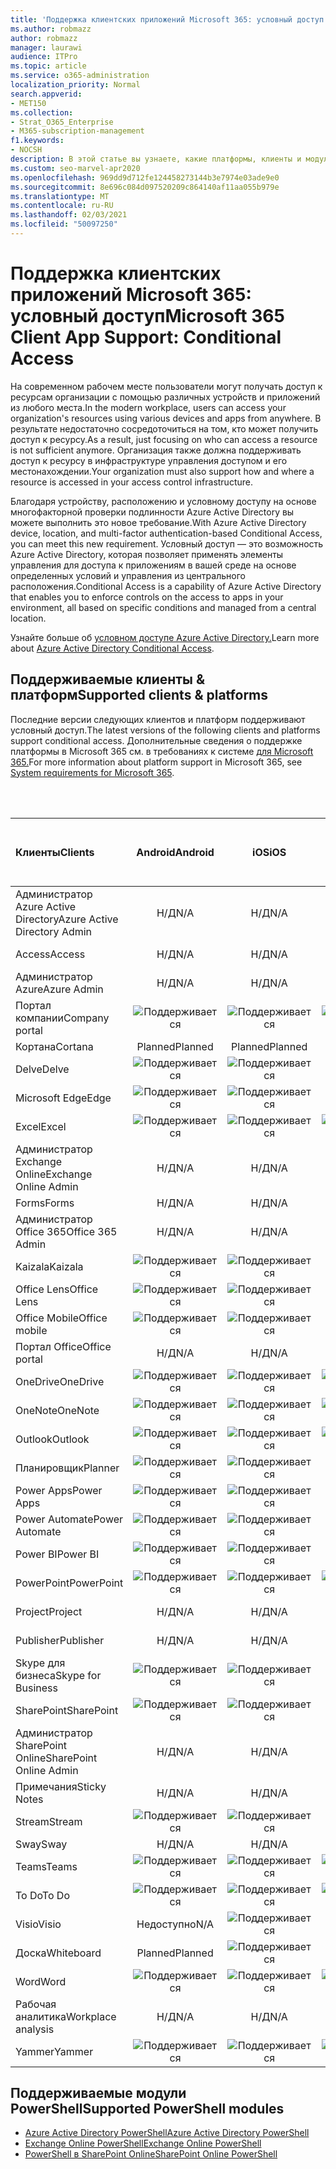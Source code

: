 ```yaml
---
title: 'Поддержка клиентских приложений Microsoft 365: условный доступ'
ms.author: robmazz
author: robmazz
manager: laurawi
audience: ITPro
ms.topic: article
ms.service: o365-administration
localization_priority: Normal
search.appverid:
- MET150
ms.collection:
- Strat_O365_Enterprise
- M365-subscription-management
f1.keywords:
- NOCSH
description: В этой статье вы узнаете, какие платформы, клиенты и модули PowerShell поддерживают условный доступ для Microsoft 365.
ms.custom: seo-marvel-apr2020
ms.openlocfilehash: 969dd9d712fe124458273144b3e7974e03ade9e0
ms.sourcegitcommit: 8e696c084d097520209c864140af11aa055b979e
ms.translationtype: MT
ms.contentlocale: ru-RU
ms.lasthandoff: 02/03/2021
ms.locfileid: "50097250"
---
```

# <a name="microsoft-365-client-app-support-conditional-access"></a><span data-ttu-id="e4c84-103">Поддержка клиентских приложений Microsoft 365: условный доступ</span><span class="sxs-lookup"><span data-stu-id="e4c84-103">Microsoft 365 Client App Support: Conditional Access</span></span>

<span data-ttu-id="e4c84-104">На современном рабочем месте пользователи могут получать доступ к ресурсам организации с помощью различных устройств и приложений из любого места.</span><span class="sxs-lookup"><span data-stu-id="e4c84-104">In the modern workplace, users can access your organization's resources using various devices and apps from anywhere.</span></span> <span data-ttu-id="e4c84-105">В результате недостаточно сосредоточиться на том, кто может получить доступ к ресурсу.</span><span class="sxs-lookup"><span data-stu-id="e4c84-105">As a result, just focusing on who can access a resource is not sufficient anymore.</span></span> <span data-ttu-id="e4c84-106">Организация также должна поддерживать доступ к ресурсу в инфраструктуре управления доступом и его местонахождении.</span><span class="sxs-lookup"><span data-stu-id="e4c84-106">Your organization must also support how and where a resource is accessed in your access control infrastructure.</span></span>

<span data-ttu-id="e4c84-107">Благодаря устройству, расположению и условному доступу на основе многофакторной проверки подлинности Azure Active Directory вы можете выполнить это новое требование.</span><span class="sxs-lookup"><span data-stu-id="e4c84-107">With Azure Active Directory device, location, and multi-factor authentication-based Conditional Access, you can meet this new requirement.</span></span> <span data-ttu-id="e4c84-108">Условный доступ — это возможность Azure Active Directory, которая позволяет применять элементы управления для доступа к приложениям в вашей среде на основе определенных условий и управления из центрального расположения.</span><span class="sxs-lookup"><span data-stu-id="e4c84-108">Conditional Access is a capability of Azure Active Directory that enables you to enforce controls on the access to apps in your environment, all based on specific conditions and managed from a central location.</span></span>

<span data-ttu-id="e4c84-109">Узнайте больше об [условном доступе Azure Active Directory.](/azure/active-directory/conditional-access/)</span><span class="sxs-lookup"><span data-stu-id="e4c84-109">Learn more about [Azure Active Directory Conditional Access](/azure/active-directory/conditional-access/).</span></span>

## <a name="supported-clients--platforms"></a><span data-ttu-id="e4c84-110">Поддерживаемые клиенты & платформ</span><span class="sxs-lookup"><span data-stu-id="e4c84-110">Supported clients & platforms</span></span>

<span data-ttu-id="e4c84-111">Последние версии следующих клиентов и платформ поддерживают условный доступ.</span><span class="sxs-lookup"><span data-stu-id="e4c84-111">The latest versions of the following clients and platforms support conditional access.</span></span> <span data-ttu-id="e4c84-112">Дополнительные сведения о поддержке платформы в Microsoft 365 см. в требованиях к системе [для Microsoft 365.](/microsoft-365/microsoft-365-and-office-resources)</span><span class="sxs-lookup"><span data-stu-id="e4c84-112">For more information about platform support in Microsoft 365, see [System requirements for Microsoft 365](/microsoft-365/microsoft-365-and-office-resources).</span></span>

<br>
<br>

| <span data-ttu-id="e4c84-113">Клиенты</span><span class="sxs-lookup"><span data-stu-id="e4c84-113">Clients</span></span> | <span data-ttu-id="e4c84-114">Android</span><span class="sxs-lookup"><span data-stu-id="e4c84-114">Android</span></span> | <span data-ttu-id="e4c84-115">iOS</span><span class="sxs-lookup"><span data-stu-id="e4c84-115">iOS</span></span> | <span data-ttu-id="e4c84-116">"Mac";</span><span class="sxs-lookup"><span data-stu-id="e4c84-116">Mac</span></span>| <span data-ttu-id="e4c84-117">Windows 10;</span><span class="sxs-lookup"><span data-stu-id="e4c84-117">Windows 10</span></span> <br> <span data-ttu-id="e4c84-118">Современные приложения</span><span class="sxs-lookup"><span data-stu-id="e4c84-118">Modern Apps</span></span>| <span data-ttu-id="e4c84-119">Windows 10;</span><span class="sxs-lookup"><span data-stu-id="e4c84-119">Windows 10</span></span> <br> <span data-ttu-id="e4c84-120">Desktop</span><span class="sxs-lookup"><span data-stu-id="e4c84-120">Desktop</span></span> |
|:---|:---:|:---:|:---:|:---:|:---:|
| <span data-ttu-id="e4c84-121">Администратор Azure Active Directory</span><span class="sxs-lookup"><span data-stu-id="e4c84-121">Azure Active Directory Admin</span></span> | <span data-ttu-id="e4c84-122">Н/Д</span><span class="sxs-lookup"><span data-stu-id="e4c84-122">N/A</span></span> | <span data-ttu-id="e4c84-123">Н/Д</span><span class="sxs-lookup"><span data-stu-id="e4c84-123">N/A</span></span> | <span data-ttu-id="e4c84-124">Н/Д</span><span class="sxs-lookup"><span data-stu-id="e4c84-124">N/A</span></span> | <span data-ttu-id="e4c84-125">Н/Д</span><span class="sxs-lookup"><span data-stu-id="e4c84-125">N/A</span></span> | ![Поддерживается](../media/check-mark.png) |
| <span data-ttu-id="e4c84-127">Access</span><span class="sxs-lookup"><span data-stu-id="e4c84-127">Access</span></span> | <span data-ttu-id="e4c84-128">Н/Д</span><span class="sxs-lookup"><span data-stu-id="e4c84-128">N/A</span></span> | <span data-ttu-id="e4c84-129">Н/Д</span><span class="sxs-lookup"><span data-stu-id="e4c84-129">N/A</span></span> | <span data-ttu-id="e4c84-130">Н/Д</span><span class="sxs-lookup"><span data-stu-id="e4c84-130">N/A</span></span> | <span data-ttu-id="e4c84-131">Н/Д</span><span class="sxs-lookup"><span data-stu-id="e4c84-131">N/A</span></span> | ![Поддерживается](../media/check-mark.png) |
| <span data-ttu-id="e4c84-133">Администратор Azure</span><span class="sxs-lookup"><span data-stu-id="e4c84-133">Azure Admin</span></span> | <span data-ttu-id="e4c84-134">Н/Д</span><span class="sxs-lookup"><span data-stu-id="e4c84-134">N/A</span></span> | <span data-ttu-id="e4c84-135">Н/Д</span><span class="sxs-lookup"><span data-stu-id="e4c84-135">N/A</span></span> | <span data-ttu-id="e4c84-136">Н/Д</span><span class="sxs-lookup"><span data-stu-id="e4c84-136">N/A</span></span> | <span data-ttu-id="e4c84-137">Н/Д</span><span class="sxs-lookup"><span data-stu-id="e4c84-137">N/A</span></span> | <span data-ttu-id="e4c84-138">Н/Д</span><span class="sxs-lookup"><span data-stu-id="e4c84-138">N/A</span></span> |
| <span data-ttu-id="e4c84-139">Портал компании</span><span class="sxs-lookup"><span data-stu-id="e4c84-139">Company portal</span></span> | ![Поддерживается](../media/check-mark.png) | ![Поддерживается](../media/check-mark.png) | ![Поддерживается](../media/check-mark.png) | ![Поддерживается](../media/check-mark.png) | <span data-ttu-id="e4c84-144">Недоступно</span><span class="sxs-lookup"><span data-stu-id="e4c84-144">N/A</span></span> |
| <span data-ttu-id="e4c84-145">Кортана</span><span class="sxs-lookup"><span data-stu-id="e4c84-145">Cortana</span></span> | <span data-ttu-id="e4c84-146">Planned</span><span class="sxs-lookup"><span data-stu-id="e4c84-146">Planned</span></span> | <span data-ttu-id="e4c84-147">Planned</span><span class="sxs-lookup"><span data-stu-id="e4c84-147">Planned</span></span> | <span data-ttu-id="e4c84-148">Недоступно</span><span class="sxs-lookup"><span data-stu-id="e4c84-148">N/A</span></span> | ![Поддерживается](../media/check-mark.png) | <span data-ttu-id="e4c84-150">Недоступно</span><span class="sxs-lookup"><span data-stu-id="e4c84-150">N/A</span></span> |
| <span data-ttu-id="e4c84-151">Delve</span><span class="sxs-lookup"><span data-stu-id="e4c84-151">Delve</span></span> | ![Поддерживается](../media/check-mark.png) | ![Поддерживается](../media/check-mark.png) | <span data-ttu-id="e4c84-154">Н/Д</span><span class="sxs-lookup"><span data-stu-id="e4c84-154">N/A</span></span> | <span data-ttu-id="e4c84-155">Н/Д</span><span class="sxs-lookup"><span data-stu-id="e4c84-155">N/A</span></span> | <span data-ttu-id="e4c84-156">Н/Д</span><span class="sxs-lookup"><span data-stu-id="e4c84-156">N/A</span></span> |
| <span data-ttu-id="e4c84-157">Microsoft Edge</span><span class="sxs-lookup"><span data-stu-id="e4c84-157">Edge</span></span> | ![Поддерживается](../media/check-mark.png) | ![Поддерживается](../media/check-mark.png) | <span data-ttu-id="e4c84-160">Н/Д</span><span class="sxs-lookup"><span data-stu-id="e4c84-160">N/A</span></span> | <span data-ttu-id="e4c84-161">Н/Д</span><span class="sxs-lookup"><span data-stu-id="e4c84-161">N/A</span></span> | ![Поддерживается](../media/check-mark.png) |
| <span data-ttu-id="e4c84-163">Excel</span><span class="sxs-lookup"><span data-stu-id="e4c84-163">Excel</span></span> | ![Поддерживается](../media/check-mark.png) | ![Поддерживается](../media/check-mark.png) | ![Поддерживается](../media/check-mark.png) | ![Поддерживается](../media/check-mark.png) | ![Поддерживается](../media/check-mark.png) |
| <span data-ttu-id="e4c84-169">Администратор Exchange Online</span><span class="sxs-lookup"><span data-stu-id="e4c84-169">Exchange Online Admin</span></span> | <span data-ttu-id="e4c84-170">Н/Д</span><span class="sxs-lookup"><span data-stu-id="e4c84-170">N/A</span></span> | <span data-ttu-id="e4c84-171">Н/Д</span><span class="sxs-lookup"><span data-stu-id="e4c84-171">N/A</span></span> | <span data-ttu-id="e4c84-172">Н/Д</span><span class="sxs-lookup"><span data-stu-id="e4c84-172">N/A</span></span> | <span data-ttu-id="e4c84-173">Н/Д</span><span class="sxs-lookup"><span data-stu-id="e4c84-173">N/A</span></span> | ![Поддерживается](../media/check-mark.png) |
| <span data-ttu-id="e4c84-175">Forms</span><span class="sxs-lookup"><span data-stu-id="e4c84-175">Forms</span></span> | <span data-ttu-id="e4c84-176">Н/Д</span><span class="sxs-lookup"><span data-stu-id="e4c84-176">N/A</span></span> | <span data-ttu-id="e4c84-177">Н/Д</span><span class="sxs-lookup"><span data-stu-id="e4c84-177">N/A</span></span> | <span data-ttu-id="e4c84-178">Н/Д</span><span class="sxs-lookup"><span data-stu-id="e4c84-178">N/A</span></span> | <span data-ttu-id="e4c84-179">Н/Д</span><span class="sxs-lookup"><span data-stu-id="e4c84-179">N/A</span></span> | <span data-ttu-id="e4c84-180">Н/Д</span><span class="sxs-lookup"><span data-stu-id="e4c84-180">N/A</span></span> |
| <span data-ttu-id="e4c84-181">Администратор Office 365</span><span class="sxs-lookup"><span data-stu-id="e4c84-181">Office 365 Admin</span></span> | <span data-ttu-id="e4c84-182">Н/Д</span><span class="sxs-lookup"><span data-stu-id="e4c84-182">N/A</span></span> | <span data-ttu-id="e4c84-183">Н/Д</span><span class="sxs-lookup"><span data-stu-id="e4c84-183">N/A</span></span> | <span data-ttu-id="e4c84-184">Н/Д</span><span class="sxs-lookup"><span data-stu-id="e4c84-184">N/A</span></span> | <span data-ttu-id="e4c84-185">Н/Д</span><span class="sxs-lookup"><span data-stu-id="e4c84-185">N/A</span></span> | ![Поддерживается](../media/check-mark.png) |  |
| <span data-ttu-id="e4c84-187">Kaizala</span><span class="sxs-lookup"><span data-stu-id="e4c84-187">Kaizala</span></span> | ![Поддерживается](../media/check-mark.png) | ![Поддерживается](../media/check-mark.png) | <span data-ttu-id="e4c84-190">Н/Д</span><span class="sxs-lookup"><span data-stu-id="e4c84-190">N/A</span></span> | <span data-ttu-id="e4c84-191">Н/Д</span><span class="sxs-lookup"><span data-stu-id="e4c84-191">N/A</span></span> | <span data-ttu-id="e4c84-192">Н/Д</span><span class="sxs-lookup"><span data-stu-id="e4c84-192">N/A</span></span> |
| <span data-ttu-id="e4c84-193">Office Lens</span><span class="sxs-lookup"><span data-stu-id="e4c84-193">Office Lens</span></span>| ![Поддерживается](../media/check-mark.png) | ![Поддерживается](../media/check-mark.png) | <span data-ttu-id="e4c84-196">Недоступно</span><span class="sxs-lookup"><span data-stu-id="e4c84-196">N/A</span></span> | ![Поддерживается](../media/check-mark.png) | <span data-ttu-id="e4c84-198">Недоступно</span><span class="sxs-lookup"><span data-stu-id="e4c84-198">N/A</span></span> |
| <span data-ttu-id="e4c84-199">Office Mobile</span><span class="sxs-lookup"><span data-stu-id="e4c84-199">Office mobile</span></span> | ![Поддерживается](../media/check-mark.png) | ![Поддерживается](../media/check-mark.png) | <span data-ttu-id="e4c84-202">Н/Д</span><span class="sxs-lookup"><span data-stu-id="e4c84-202">N/A</span></span> | <span data-ttu-id="e4c84-203">Н/Д</span><span class="sxs-lookup"><span data-stu-id="e4c84-203">N/A</span></span> | <span data-ttu-id="e4c84-204">Н/Д</span><span class="sxs-lookup"><span data-stu-id="e4c84-204">N/A</span></span> |
| <span data-ttu-id="e4c84-205">Портал Office</span><span class="sxs-lookup"><span data-stu-id="e4c84-205">Office portal</span></span> | <span data-ttu-id="e4c84-206">Н/Д</span><span class="sxs-lookup"><span data-stu-id="e4c84-206">N/A</span></span> | <span data-ttu-id="e4c84-207">Н/Д</span><span class="sxs-lookup"><span data-stu-id="e4c84-207">N/A</span></span> | <span data-ttu-id="e4c84-208">Н/Д</span><span class="sxs-lookup"><span data-stu-id="e4c84-208">N/A</span></span> | ![Поддерживается](../media/check-mark.png) | <span data-ttu-id="e4c84-210">Недоступно</span><span class="sxs-lookup"><span data-stu-id="e4c84-210">N/A</span></span> |
| <span data-ttu-id="e4c84-211">OneDrive</span><span class="sxs-lookup"><span data-stu-id="e4c84-211">OneDrive</span></span> | ![Поддерживается](../media/check-mark.png) | ![Поддерживается](../media/check-mark.png) | ![Поддерживается](../media/check-mark.png) | ![Поддерживается](../media/check-mark.png) | ![Поддерживается](../media/check-mark.png) |
| <span data-ttu-id="e4c84-217">OneNote</span><span class="sxs-lookup"><span data-stu-id="e4c84-217">OneNote</span></span> | ![Поддерживается](../media/check-mark.png) | ![Поддерживается](../media/check-mark.png) | ![Поддерживается](../media/check-mark.png) | ![Поддерживается](../media/check-mark.png) | ![Поддерживается](../media/check-mark.png) |
| <span data-ttu-id="e4c84-223">Outlook</span><span class="sxs-lookup"><span data-stu-id="e4c84-223">Outlook</span></span> | ![Поддерживается](../media/check-mark.png) | ![Поддерживается](../media/check-mark.png) | ![Поддерживается](../media/check-mark.png) | ![Поддерживается](../media/check-mark.png) | ![Поддерживается](../media/check-mark.png) |
| <span data-ttu-id="e4c84-229">Планировщик</span><span class="sxs-lookup"><span data-stu-id="e4c84-229">Planner</span></span> | ![Поддерживается](../media/check-mark.png) | ![Поддерживается](../media/check-mark.png) | <span data-ttu-id="e4c84-232">Н/Д</span><span class="sxs-lookup"><span data-stu-id="e4c84-232">N/A</span></span> | <span data-ttu-id="e4c84-233">Н/Д</span><span class="sxs-lookup"><span data-stu-id="e4c84-233">N/A</span></span> | <span data-ttu-id="e4c84-234">Н/Д</span><span class="sxs-lookup"><span data-stu-id="e4c84-234">N/A</span></span> |
| <span data-ttu-id="e4c84-235">Power Apps</span><span class="sxs-lookup"><span data-stu-id="e4c84-235">Power Apps</span></span> | ![Поддерживается](../media/check-mark.png) | ![Поддерживается](../media/check-mark.png) | <span data-ttu-id="e4c84-238">Недоступно</span><span class="sxs-lookup"><span data-stu-id="e4c84-238">N/A</span></span> | <span data-ttu-id="e4c84-239">Planned</span><span class="sxs-lookup"><span data-stu-id="e4c84-239">Planned</span></span> | <span data-ttu-id="e4c84-240">Недоступно</span><span class="sxs-lookup"><span data-stu-id="e4c84-240">N/A</span></span> |
| <span data-ttu-id="e4c84-241">Power Automate</span><span class="sxs-lookup"><span data-stu-id="e4c84-241">Power Automate</span></span> | ![Поддерживается](../media/check-mark.png) | ![Поддерживается](../media/check-mark.png) | <span data-ttu-id="e4c84-244">Н/Д</span><span class="sxs-lookup"><span data-stu-id="e4c84-244">N/A</span></span> | <span data-ttu-id="e4c84-245">Н/Д</span><span class="sxs-lookup"><span data-stu-id="e4c84-245">N/A</span></span> | <span data-ttu-id="e4c84-246">Н/Д</span><span class="sxs-lookup"><span data-stu-id="e4c84-246">N/A</span></span> |
| <span data-ttu-id="e4c84-247">Power BI</span><span class="sxs-lookup"><span data-stu-id="e4c84-247">Power BI</span></span> | ![Поддерживается](../media/check-mark.png) | ![Поддерживается](../media/check-mark.png) | <span data-ttu-id="e4c84-250">Недоступно</span><span class="sxs-lookup"><span data-stu-id="e4c84-250">N/A</span></span> | ![Поддерживается](../media/check-mark.png) | ![Поддерживается](../media/check-mark.png) |
| <span data-ttu-id="e4c84-253">PowerPoint</span><span class="sxs-lookup"><span data-stu-id="e4c84-253">PowerPoint</span></span> | ![Поддерживается](../media/check-mark.png) | ![Поддерживается](../media/check-mark.png) | ![Поддерживается](../media/check-mark.png) | ![Поддерживается](../media/check-mark.png) | ![Поддерживается](../media/check-mark.png) |
| <span data-ttu-id="e4c84-259">Project</span><span class="sxs-lookup"><span data-stu-id="e4c84-259">Project</span></span> | <span data-ttu-id="e4c84-260">Н/Д</span><span class="sxs-lookup"><span data-stu-id="e4c84-260">N/A</span></span> | <span data-ttu-id="e4c84-261">Н/Д</span><span class="sxs-lookup"><span data-stu-id="e4c84-261">N/A</span></span> | <span data-ttu-id="e4c84-262">Н/Д</span><span class="sxs-lookup"><span data-stu-id="e4c84-262">N/A</span></span> | <span data-ttu-id="e4c84-263">Н/Д</span><span class="sxs-lookup"><span data-stu-id="e4c84-263">N/A</span></span> | ![Поддерживается](../media/check-mark.png) |
| <span data-ttu-id="e4c84-265">Publisher</span><span class="sxs-lookup"><span data-stu-id="e4c84-265">Publisher</span></span> | <span data-ttu-id="e4c84-266">Н/Д</span><span class="sxs-lookup"><span data-stu-id="e4c84-266">N/A</span></span> | <span data-ttu-id="e4c84-267">Н/Д</span><span class="sxs-lookup"><span data-stu-id="e4c84-267">N/A</span></span> | <span data-ttu-id="e4c84-268">Н/Д</span><span class="sxs-lookup"><span data-stu-id="e4c84-268">N/A</span></span> | <span data-ttu-id="e4c84-269">Н/Д</span><span class="sxs-lookup"><span data-stu-id="e4c84-269">N/A</span></span> | ![Поддерживается](../media/check-mark.png) |
| <span data-ttu-id="e4c84-271">Skype для бизнеса</span><span class="sxs-lookup"><span data-stu-id="e4c84-271">Skype for Business</span></span> | ![Поддерживается](../media/check-mark.png) | ![Поддерживается](../media/check-mark.png) | <span data-ttu-id="e4c84-274">Н/Д</span><span class="sxs-lookup"><span data-stu-id="e4c84-274">N/A</span></span> | <span data-ttu-id="e4c84-275">Н/Д</span><span class="sxs-lookup"><span data-stu-id="e4c84-275">N/A</span></span> | <span data-ttu-id="e4c84-276">Н/Д</span><span class="sxs-lookup"><span data-stu-id="e4c84-276">N/A</span></span> ||
| <span data-ttu-id="e4c84-277">SharePoint</span><span class="sxs-lookup"><span data-stu-id="e4c84-277">SharePoint</span></span> | ![Поддерживается](../media/check-mark.png) | ![Поддерживается](../media/check-mark.png) | <span data-ttu-id="e4c84-280">Н/Д</span><span class="sxs-lookup"><span data-stu-id="e4c84-280">N/A</span></span> | <span data-ttu-id="e4c84-281">Н/Д</span><span class="sxs-lookup"><span data-stu-id="e4c84-281">N/A</span></span> | <span data-ttu-id="e4c84-282">Н/Д</span><span class="sxs-lookup"><span data-stu-id="e4c84-282">N/A</span></span> |
| <span data-ttu-id="e4c84-283">Администратор SharePoint Online</span><span class="sxs-lookup"><span data-stu-id="e4c84-283">SharePoint Online Admin</span></span> | <span data-ttu-id="e4c84-284">Н/Д</span><span class="sxs-lookup"><span data-stu-id="e4c84-284">N/A</span></span> | <span data-ttu-id="e4c84-285">Н/Д</span><span class="sxs-lookup"><span data-stu-id="e4c84-285">N/A</span></span> | <span data-ttu-id="e4c84-286">Н/Д</span><span class="sxs-lookup"><span data-stu-id="e4c84-286">N/A</span></span> | <span data-ttu-id="e4c84-287">Н/Д</span><span class="sxs-lookup"><span data-stu-id="e4c84-287">N/A</span></span> | ![Поддерживается](../media/check-mark.png) |
| <span data-ttu-id="e4c84-289">Примечания</span><span class="sxs-lookup"><span data-stu-id="e4c84-289">Sticky Notes</span></span> | <span data-ttu-id="e4c84-290">Н/Д</span><span class="sxs-lookup"><span data-stu-id="e4c84-290">N/A</span></span> | <span data-ttu-id="e4c84-291">Н/Д</span><span class="sxs-lookup"><span data-stu-id="e4c84-291">N/A</span></span> | <span data-ttu-id="e4c84-292">Н/Д</span><span class="sxs-lookup"><span data-stu-id="e4c84-292">N/A</span></span> | ![Поддерживается](../media/check-mark.png) | <span data-ttu-id="e4c84-294">Недоступно</span><span class="sxs-lookup"><span data-stu-id="e4c84-294">N/A</span></span> |
| <span data-ttu-id="e4c84-295">Stream</span><span class="sxs-lookup"><span data-stu-id="e4c84-295">Stream</span></span> | ![Поддерживается](../media/check-mark.png) | ![Поддерживается](../media/check-mark.png) | <span data-ttu-id="e4c84-298">Н/Д</span><span class="sxs-lookup"><span data-stu-id="e4c84-298">N/A</span></span> | <span data-ttu-id="e4c84-299">Н/Д</span><span class="sxs-lookup"><span data-stu-id="e4c84-299">N/A</span></span> | <span data-ttu-id="e4c84-300">Н/Д</span><span class="sxs-lookup"><span data-stu-id="e4c84-300">N/A</span></span> |
| <span data-ttu-id="e4c84-301">Sway</span><span class="sxs-lookup"><span data-stu-id="e4c84-301">Sway</span></span> | <span data-ttu-id="e4c84-302">Н/Д</span><span class="sxs-lookup"><span data-stu-id="e4c84-302">N/A</span></span> | <span data-ttu-id="e4c84-303">Н/Д</span><span class="sxs-lookup"><span data-stu-id="e4c84-303">N/A</span></span> | <span data-ttu-id="e4c84-304">Н/Д</span><span class="sxs-lookup"><span data-stu-id="e4c84-304">N/A</span></span> | ![Поддерживается](../media/check-mark.png) | <span data-ttu-id="e4c84-306">Недоступно</span><span class="sxs-lookup"><span data-stu-id="e4c84-306">N/A</span></span> |
| <span data-ttu-id="e4c84-307">Teams</span><span class="sxs-lookup"><span data-stu-id="e4c84-307">Teams</span></span> | ![Поддерживается](../media/check-mark.png) | ![Поддерживается](../media/check-mark.png) | ![Поддерживается](../media/check-mark.png) | <span data-ttu-id="e4c84-311">Недоступно</span><span class="sxs-lookup"><span data-stu-id="e4c84-311">N/A</span></span> | ![Поддерживается](../media/check-mark.png) |
| <span data-ttu-id="e4c84-313">To Do</span><span class="sxs-lookup"><span data-stu-id="e4c84-313">To Do</span></span> | ![Поддерживается](../media/check-mark.png) | ![Поддерживается](../media/check-mark.png) | ![Поддерживается](../media/check-mark.png) | ![Поддерживается](../media/check-mark.png) | <span data-ttu-id="e4c84-318">Недоступно</span><span class="sxs-lookup"><span data-stu-id="e4c84-318">N/A</span></span> |
| <span data-ttu-id="e4c84-319">Visio</span><span class="sxs-lookup"><span data-stu-id="e4c84-319">Visio</span></span> | <span data-ttu-id="e4c84-320">Недоступно</span><span class="sxs-lookup"><span data-stu-id="e4c84-320">N/A</span></span> | ![Поддерживается](../media/check-mark.png) | <span data-ttu-id="e4c84-322">Н/Д</span><span class="sxs-lookup"><span data-stu-id="e4c84-322">N/A</span></span> | <span data-ttu-id="e4c84-323">Н/Д</span><span class="sxs-lookup"><span data-stu-id="e4c84-323">N/A</span></span> | ![Поддерживается](../media/check-mark.png) |
| <span data-ttu-id="e4c84-325">Доска</span><span class="sxs-lookup"><span data-stu-id="e4c84-325">Whiteboard</span></span> | <span data-ttu-id="e4c84-326">Planned</span><span class="sxs-lookup"><span data-stu-id="e4c84-326">Planned</span></span> | ![Поддерживается](../media/check-mark.png) | <span data-ttu-id="e4c84-328">Недоступно</span><span class="sxs-lookup"><span data-stu-id="e4c84-328">N/A</span></span> | ![Поддерживается](../media/check-mark.png) | <span data-ttu-id="e4c84-330">Недоступно</span><span class="sxs-lookup"><span data-stu-id="e4c84-330">N/A</span></span> |
| <span data-ttu-id="e4c84-331">Word</span><span class="sxs-lookup"><span data-stu-id="e4c84-331">Word</span></span> | ![Поддерживается](../media/check-mark.png) | ![Поддерживается](../media/check-mark.png) | ![Поддерживается](../media/check-mark.png) | ![Поддерживается](../media/check-mark.png) | ![Поддерживается](../media/check-mark.png) |
| <span data-ttu-id="e4c84-337">Рабочая аналитика</span><span class="sxs-lookup"><span data-stu-id="e4c84-337">Workplace analysis</span></span> | <span data-ttu-id="e4c84-338">Н/Д</span><span class="sxs-lookup"><span data-stu-id="e4c84-338">N/A</span></span> | <span data-ttu-id="e4c84-339">Н/Д</span><span class="sxs-lookup"><span data-stu-id="e4c84-339">N/A</span></span> | <span data-ttu-id="e4c84-340">Н/Д</span><span class="sxs-lookup"><span data-stu-id="e4c84-340">N/A</span></span> | <span data-ttu-id="e4c84-341">Н/Д</span><span class="sxs-lookup"><span data-stu-id="e4c84-341">N/A</span></span> | <span data-ttu-id="e4c84-342">Н/Д</span><span class="sxs-lookup"><span data-stu-id="e4c84-342">N/A</span></span> |
| <span data-ttu-id="e4c84-343">Yammer</span><span class="sxs-lookup"><span data-stu-id="e4c84-343">Yammer</span></span> | ![Поддерживается](../media/check-mark.png) | ![Поддерживается](../media/check-mark.png) | ![Поддерживается](../media/check-mark.png) | <span data-ttu-id="e4c84-347">Недоступно</span><span class="sxs-lookup"><span data-stu-id="e4c84-347">N/A</span></span> | ![Поддерживается](../media/check-mark.png) |

## <a name="supported-powershell-modules"></a><span data-ttu-id="e4c84-349">Поддерживаемые модули PowerShell</span><span class="sxs-lookup"><span data-stu-id="e4c84-349">Supported PowerShell modules</span></span>

- [<span data-ttu-id="e4c84-350">Azure Active Directory PowerShell</span><span class="sxs-lookup"><span data-stu-id="e4c84-350">Azure Active Directory PowerShell</span></span>](/powershell/azure/active-directory/overview?view=azureadps-2.0)
- [<span data-ttu-id="e4c84-351">Exchange Online PowerShell</span><span class="sxs-lookup"><span data-stu-id="e4c84-351">Exchange Online PowerShell</span></span>](/powershell/exchange/exchange-online-powershell)
- [<span data-ttu-id="e4c84-352">PowerShell в SharePoint Online</span><span class="sxs-lookup"><span data-stu-id="e4c84-352">SharePoint Online PowerShell</span></span>](/powershell/sharepoint/sharepoint-online/connect-sharepoint-online)
